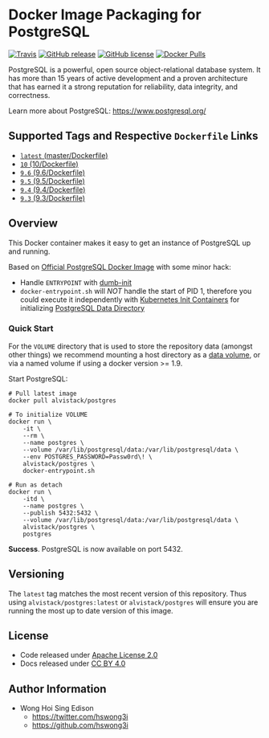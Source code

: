 Docker Image Packaging for PostgreSQL
=====================================

[![Travis](https://img.shields.io/travis/alvistack/docker-postgres.svg)](https://travis-ci.org/alvistack/docker-postgres)
[![GitHub release](https://img.shields.io/github/release/alvistack/docker-postgres.svg)](https://github.com/alvistack/docker-postgres/releases)
[![GitHub license](https://img.shields.io/github/license/alvistack/docker-postgres.svg)](https://github.com/alvistack/docker-postgres/blob/master/LICENSE)
[![Docker Pulls](https://img.shields.io/docker/pulls/alvistack/postgres.svg)](https://hub.docker.com/r/alvistack/postgres/)

PostgreSQL is a powerful, open source object-relational database system. It has more than 15 years of active development and a proven architecture that has earned it a strong reputation for reliability, data integrity, and correctness.

Learn more about PostgreSQL: <https://www.postgresql.org/>

Supported Tags and Respective `Dockerfile` Links
------------------------------------------------

-   [`latest` (master/Dockerfile)](https://github.com/alvistack/docker-postgres/blob/master/Dockerfile)
-   [`10` (10/Dockerfile)](https://github.com/alvistack/docker-postgres/blob/10/Dockerfile)
-   [`9.6` (9.6/Dockerfile)](https://github.com/alvistack/docker-postgres/blob/9.6/Dockerfile)
-   [`9.5` (9.5/Dockerfile)](https://github.com/alvistack/docker-postgres/blob/9.5/Dockerfile)
-   [`9.4` (9.4/Dockerfile)](https://github.com/alvistack/docker-postgres/blob/9.4/Dockerfile)
-   [`9.3` (9.3/Dockerfile)](https://github.com/alvistack/docker-postgres/blob/9.3/Dockerfile)

Overview
--------

This Docker container makes it easy to get an instance of PostgreSQL up and running.

Based on [Official PostgreSQL Docker Image](https://hub.docker.com/_/postgres/) with some minor hack:

-   Handle `ENTRYPOINT` with [dumb-init](https://github.com/Yelp/dumb-init)
-   `docker-entrypoint.sh` will *NOT* handle the start of PID 1, therefore you could execute it independently with [Kubernetes Init Containers](https://kubernetes.io/docs/concepts/workloads/pods/init-containers/) for initializing [PostgreSQL Data Directory](https://www.postgresql.org/docs/10/static/runtime-config-file-locations.html)

### Quick Start

For the `VOLUME` directory that is used to store the repository data (amongst other things) we recommend mounting a host directory as a [data volume](https://docs.docker.com/engine/tutorials/dockervolumes/#/data-volumes), or via a named volume if using a docker version &gt;= 1.9.

Start PostgreSQL:

    # Pull latest image
    docker pull alvistack/postgres

    # To initialize VOLUME
    docker run \
        -it \
        --rm \
        --name postgres \
        --volume /var/lib/postgresql/data:/var/lib/postgresql/data \
        --env POSTGRES_PASSWORD=Passw0rd\! \
        alvistack/postgres \
        docker-entrypoint.sh

    # Run as detach
    docker run \
        -itd \
        --name postgres \
        --publish 5432:5432 \
        --volume /var/lib/postgresql/data:/var/lib/postgresql/data \
        alvistack/postgres \
        postgres

**Success**. PostgreSQL is now available on port 5432.

Versioning
----------

The `latest` tag matches the most recent version of this repository. Thus using `alvistack/postgres:latest` or `alvistack/postgres` will ensure you are running the most up to date version of this image.

License
-------

-   Code released under [Apache License 2.0](LICENSE)
-   Docs released under [CC BY 4.0](http://creativecommons.org/licenses/by/4.0/)

Author Information
------------------

-   Wong Hoi Sing Edison
    -   <https://twitter.com/hswong3i>
    -   <https://github.com/hswong3i>

